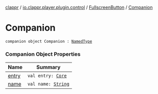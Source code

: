 [clappr](../../../index.md) / [io.clappr.player.plugin.control](../../index.md) / [FullscreenButton](../index.md) / [Companion](./index.md)

# Companion

`companion object Companion : `[`NamedType`](../../../io.clappr.player.base/-named-type/index.md)

### Companion Object Properties

| Name | Summary |
|---|---|
| [entry](entry.md) | `val entry: `[`Core`](../../../io.clappr.player.plugin/-plugin-entry/-core/index.md) |
| [name](name.md) | `val name: `[`String`](https://kotlinlang.org/api/latest/jvm/stdlib/kotlin/-string/index.html) |
